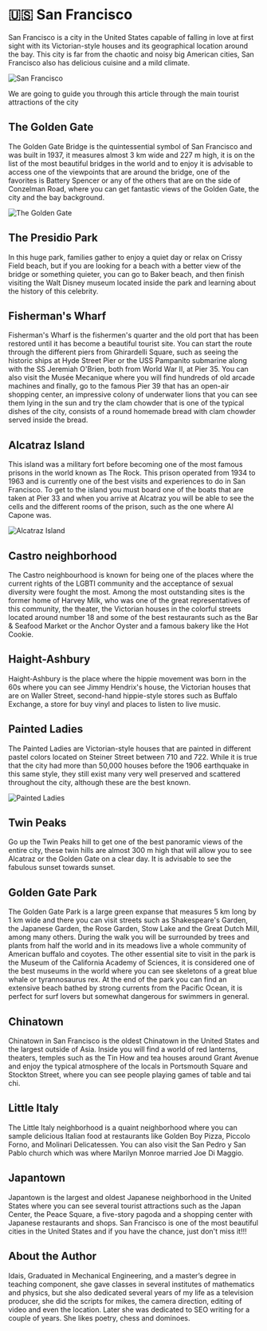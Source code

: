 # 🇺🇸 San Francisco

San Francisco is a city in the United States capable of falling in love at first sight with its Victorian-style houses and its geographical location around the bay. This city is far from the chaotic and noisy big American cities, San Francisco also has delicious cuisine and a mild climate.

![San Francisco](_static/images/san-francisco/san-francisco.jpg)

We are going to guide you through this article through the main tourist attractions of the city

## The Golden Gate

The Golden Gate Bridge is the quintessential symbol of San Francisco and was built in 1937, it measures almost 3 km wide and 227 m high, it is on the list of the most beautiful bridges in the world and to enjoy it is advisable to access one of the viewpoints that are around the bridge, one of the favorites is Battery Spencer or any of the others that are on the side of Conzelman Road, where you can get fantastic views of the Golden Gate, the city and the bay background.

![The Golden Gate](_static/images/san-francisco/golden-gate.jpg)

## The Presidio Park

In this huge park, families gather to enjoy a quiet day or relax on Crissy Field beach, but if you are looking for a beach with a better view of the bridge or something quieter, you can go to Baker beach, and then finish visiting the Walt Disney museum located inside the park and learning about the history of this celebrity.

## Fisherman's Wharf

Fisherman's Wharf is the fishermen's quarter and the old port that has been restored until it has become a beautiful tourist site. You can start the route through the different piers from Ghirardelli Square, such as seeing the historic ships at Hyde Street Pier or the USS Pampanito submarine along with the SS Jeremiah O'Brien, both from World War II, at Pier 35. You can also visit the Musée Mecanique where you will find hundreds of old arcade machines and finally, go to the famous Pier 39 that has an open-air shopping center, an impressive colony of underwater lions that you can see them lying in the sun and try the clam chowder that is one of the typical dishes of the city, consists of a round homemade bread with clam chowder served inside the bread.

## Alcatraz Island

This island was a military fort before becoming one of the most famous prisons in the world known as The Rock. This prison operated from 1934 to 1963 and is currently one of the best visits and experiences to do in San Francisco. To get to the island you must board one of the boats that are taken at Pier 33 and when you arrive at Alcatraz you will be able to see the cells and the different rooms of the prison, such as the one where Al Capone was.

![Alcatraz Island](_static/images/san-francisco/alcatraz.jpg)

## Castro neighborhood

The Castro neighbourhood is known for being one of the places where the current rights of the LGBTI community and the acceptance of sexual diversity were fought the most. Among the most outstanding sites is the former home of Harvey Milk, who was one of the great representatives of this community, the theater, the Victorian houses in the colorful streets located around number 18 and some of the best restaurants such as the Bar & Seafood Market or the Anchor Oyster and a famous bakery like the Hot Cookie.

## Haight-Ashbury 

Haight-Ashbury is the place where the hippie movement was born in the 60s where you can see Jimmy Hendrix's house, the Victorian houses that are on Waller Street, second-hand hippie-style stores such as Buffalo Exchange, a store for buy vinyl and places to listen to live music.

## Painted Ladies

The Painted Ladies are Victorian-style houses that are painted in different pastel colors located on Steiner Street between 710 and 722. While it is true that the city had more than 50,000 houses before the 1906 earthquake in this same style, they still exist many very well preserved and scattered throughout the city, although these are the best known.

![Painted Ladies](_static/images/san-francisco/painted-ladies.jpg)

## Twin Peaks

Go up the Twin Peaks hill to get one of the best panoramic views of the entire city, these twin hills are almost 300 m high that will allow you to see Alcatraz or the Golden Gate on a clear day. It is advisable to see the fabulous sunset towards sunset.

## Golden Gate Park

The Golden Gate Park is a large green expanse that measures 5 km long by 1 km wide and there you can visit streets such as Shakespeare's Garden, the Japanese Garden, the Rose Garden, Stow Lake and the Great Dutch Mill, among many others. During the walk you will be surrounded by trees and plants from half the world and in its meadows live a whole community of American buffalo and coyotes. The other essential site to visit in the park is the Museum of the California Academy of Sciences, it is considered one of the best museums in the world where you can see skeletons of a great blue whale or tyrannosaurus rex. At the end of the park you can find an extensive beach bathed by strong currents from the Pacific Ocean, it is perfect for surf lovers but somewhat dangerous for swimmers in general.

## Chinatown

Chinatown in San Francisco is the oldest Chinatown in the United States and the largest outside of Asia. Inside you will find a world of red lanterns, theaters, temples such as the Tin How and tea houses around Grant Avenue and enjoy the typical atmosphere of the locals in Portsmouth Square and Stockton Street, where you can see people playing games of table and tai chi.

## Little Italy

The Little Italy neighborhood is a quaint neighborhood where you can sample delicious Italian food at restaurants like Golden Boy Pizza, Piccolo Forno, and Molinari Delicatessen. You can also visit the San Pedro y San Pablo church which was where Marilyn Monroe married Joe Di Maggio.

## Japantown

Japantown is the largest and oldest Japanese neighborhood in the United States where you can see several tourist attractions such as the Japan Center, the Peace Square, a five-story pagoda and a shopping center with Japanese restaurants and shops.
San Francisco is one of the most beautiful cities in the United States and if you have the chance, just don't miss it!!!

## About the Author

Idais, Graduated in Mechanical Engineering, and a master’s degree in teaching component, she gave classes in several institutes of mathematics and physics, but she also dedicated several years of my life as a television producer, she did the scripts for mikes, the camera direction, editing of video and even the location. Later she was dedicated to SEO writing for a couple of years. She likes poetry, chess and dominoes.

